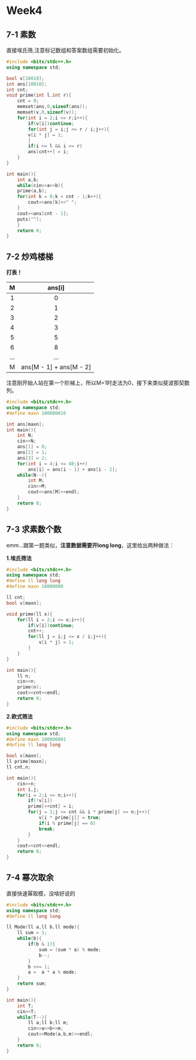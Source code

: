 # Week4



## **7-1 素数**

直接埃氏筛,注意标记数组和答案数组需要初始化。

```c++
#include <bits/stdc++.h>
using namespace std;

bool v[10010];
int ans[10010];
int cnt;
void prime(int l,int r){
    cnt = 0;
    memset(ans,0,sizeof(ans));
    memset(v,0,sizeof(v));
    for(int i = 2;i <= r;i++){
        if(v[i])continue;
        for(int j = i;j <= r / i;j++){
        v[i * j] = 1;
        }
        if(i >= l && i <= r)
        ans[cnt++] = i;
    }
}

int main(){
    int a,b;
    while(cin>>a>>b){
    prime(a,b);
    for(int k = 0;k < cnt - 1;k++){
        cout<<ans[k]<<" ";
    }
    cout<<ans[cnt - 1];
    puts("");
    }
    return 0;
}
```



## **7-2 炒鸡楼梯**

**打表！**

|  M   |         ans[i]          |
| :--: | :---------------------: |
|  1   |            0            |
|  2   |            1            |
|  3   |            2            |
|  4   |            3            |
|  5   |            5            |
|  6   |            8            |
| ...  |           ...           |
|  M   | ans[M - 1] + ans[M - 2] |

注意刚开始人站在第一个阶梯上，所以M=1时走法为0，接下来类似斐波那契数列。

```c++
#include <bits/stdc++.h>
using namespace std;
#define maxn 100000010

int ans[maxn];
int main(){
    int N;
    cin>>N;
    ans[1] = 0;
    ans[2] = 1;
    ans[3] = 2;
    for(int i = 4;i <= 40;i++)
        ans[i] = ans[i - 1] + ans[i - 2];
    while(N--){
        int M;
        cin>>M;
        cout<<ans[M]<<endl;
    }
    return 0;
}
```



## **7-3 求素数个数**

emm...跟第一题类似，**注意数据需要开long long**，这里给出两种做法：

**1.埃氏筛法**

```c++
#include <bits/stdc++.h>
using namespace std;
#define ll long long
#define maxn 10000000

ll cnt;
bool v[maxn];

void prime(ll x){
    for(ll i = 2;i <= x;i++){
        if(v[i])continue;
        cnt++;
        for(ll j = i;j <= x / i;j++){
            v[i * j] = 1;
        }
    }
}

int main(){
    ll n;
    cin>>n;
    prime(n);
    cout<<cnt<<endl;
    return 0;
}
```

**2.欧式筛法**

```c++
#include <bits/stdc++.h>
using namespace std;
#define maxn 100000001
#define ll long long

bool v[maxn];
ll prime[maxn];
ll cnt,n;

int main(){
    cin>>n;
    int i,j;
    for(i = 2;i <= n;i++){
        if(!v[i])
        prime[++cnt] = i;
        for(j = 1;j <= cnt && i * prime[j] <= n;j++){
            v[i * prime[j]] = true;
            if(i % prime[j] == 0)
            break;
        }
    }
    cout<<cnt<<endl;
    return 0;
}
```



## **7-4 幂次取余**

直接快速幂取模，没啥好说的

```c++
#include <bits/stdc++.h>
using namespace std;
#define ll long long

ll Mode(ll a,ll b,ll mode){
    ll sum = 1;
    while(b){
        if(b & 1){
            sum = (sum * a) % mode;
            b--;
        }
        b >>= 1;
        a =  a * a % mode;
    }
    return sum;
}

int main(){
    int T;
    cin>>T;
    while(T--){
        ll a;ll b;ll m;
        cin>>a>>b>>m;
        cout<<Mode(a,b,m)<<endl;
    }
    return 0;
}
```

